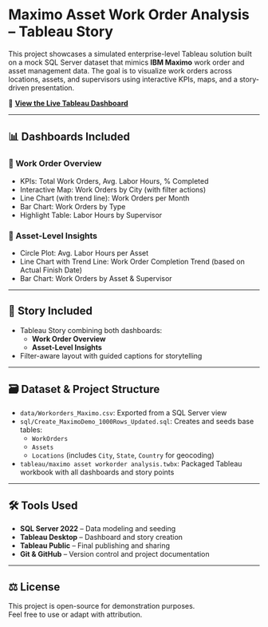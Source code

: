 # Maximo Asset Work Order Analysis – Tableau Story

This project showcases a simulated enterprise-level Tableau solution built on a mock SQL Server dataset that mimics **IBM Maximo** work order and asset management data. The goal is to visualize work orders across locations, assets, and supervisors using interactive KPIs, maps, and a story-driven presentation.

🔗 **[View the Live Tableau Dashboard](https://public.tableau.com/app/profile/ajith5151/viz/maximoassetworkorderanalysis/Maximomaintenanceanalytics)**

---

## 📊 Dashboards Included

### 🔹 Work Order Overview
- KPIs: Total Work Orders, Avg. Labor Hours, % Completed
- Interactive Map: Work Orders by City (with filter actions)
- Line Chart (with trend line): Work Orders per Month
- Bar Chart: Work Orders by Type
- Highlight Table: Labor Hours by Supervisor

### 🔹 Asset-Level Insights
- Circle Plot: Avg. Labor Hours per Asset
- Line Chart with Trend Line: Work Order Completion Trend (based on Actual Finish Date)
- Bar Chart: Work Orders by Asset & Supervisor

---

## 📖 Story Included

- Tableau Story combining both dashboards:
  - **Work Order Overview**
  - **Asset-Level Insights**
- Filter-aware layout with guided captions for storytelling

---

## 🗃️ Dataset & Project Structure

- `data/Workorders_Maximo.csv`: Exported from a SQL Server view
- `sql/Create_MaximoDemo_1000Rows_Updated.sql`: Creates and seeds base tables:
  - `WorkOrders`
  - `Assets`
  - `Locations` (includes `City`, `State`, `Country` for geocoding)
- `tableau/maximo asset workorder analysis.twbx`: Packaged Tableau workbook with all dashboards and story points

---

## 🛠️ Tools Used

- **SQL Server 2022** – Data modeling and seeding
- **Tableau Desktop** – Dashboard and story creation
- **Tableau Public** – Final publishing and sharing
- **Git & GitHub** – Version control and project documentation

---

## ⚖️ License

This project is open-source for demonstration purposes.  
Feel free to use or adapt with attribution.
